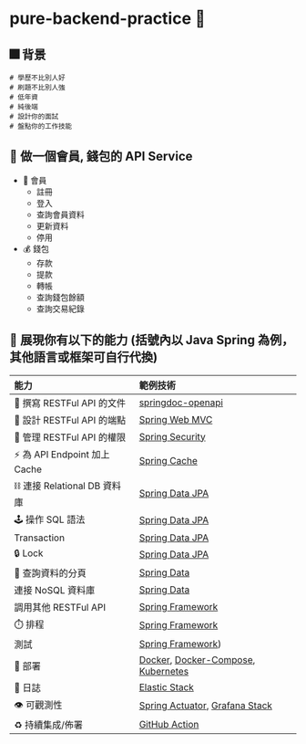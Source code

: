 # pure-backend-practice 📃

## 🎆 背景 
```
# 學歷不比別人好
# 刷題不比別人強
# 低年資
# 純後端
# 設計你的面試
# 盤點你的工作技能
```

## 🗻 做一個會員, 錢包的 API Service
* 👤 會員
  * 註冊
  * 登入
  * 查詢會員資料
  * 更新資料
  * 停用
* 💰 錢包
  * 存款
  * 提款
  * 轉帳
  * 查詢錢包餘額
  * 查詢交易紀錄  

## 💪 展現你有以下的能力 (括號內以 Java Spring 為例，其他語言或框架可自行代換)
| 能力 | 範例技術 |
| :--- | :--- |
| 📃 撰寫 RESTFul API 的文件 | [springdoc-openapi](https://springdoc.org/) |
| 📝 設計 RESTFul API 的端點 | [Spring Web MVC](https://docs.spring.io/spring-framework/docs/current/reference/html/web.html) |
| 🔑 管理 RESTFul API 的權限 | [Spring Security](https://spring.io/projects/spring-security) |
| ⚡️ 為 API Endpoint 加上 Cache | [Spring Cache](https://docs.spring.io/spring-framework/docs/current/reference/html/integration.html#cache) |
| ⛓️ 連接 Relational DB 資料庫 | [Spring Data JPA](https://spring.io/projects/spring-data-jpa) |
| 🕹️ 操作 SQL 語法 | [Spring Data JPA](https://spring.io/projects/spring-data-jpa) |
| Transaction | [Spring Data JPA](https://spring.io/projects/spring-data-jpa) |
| 🔒 Lock | [Spring Data JPA](https://spring.io/projects/spring-data-jpa) |
| 📖 查詢資料的分頁 | [Spring Data](https://spring.io/projects/spring-data) |
| 連接 NoSQL 資料庫 | [Spring Data](https://spring.io/projects/spring-data) |
| 調用其他 RESTFul API | [Spring Framework](https://docs.spring.io/spring-framework/docs/current/reference/html/integration.html#rest-client-access) |
| ⏱️ 排程 | [Spring Framework](https://docs.spring.io/spring-framework/docs/current/reference/html/integration.html#scheduling) |
| 測試 | [Spring Framework](https://docs.spring.io/spring-framework/docs/current/reference/html/testing.html)) |
| 🧱 部署 | [Docker](), [Docker-Compose](), [Kubernetes]() |
| 📃 日誌 | [Elastic Stack](https://www.elastic.co/elastic-stack) |
| 👁️ 可觀測性 | [Spring Actuator](https://docs.spring.io/spring-boot/docs/current/reference/htmlsingle/#actuator), [Grafana Stack](https://grafana.com/products/enterprise/) |
| ♻️ 持續集成/佈署 | [GitHub Action]() |
